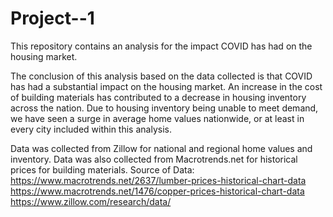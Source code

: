 # Project--1
This repository contains an analysis for the impact COVID has had on the housing market.

The conclusion of this analysis based on the data collected is that COVID has had a substantial impact on the housing market. An increase in the cost of building materials has contributed to a decrease in housing inventory across the nation. Due to housing inventory being unable to meet demand, we have seen a surge in average home values nationwide, or at least in every city included within this analysis.

Data was collected from Zillow for national and regional home values and inventory. Data was also collected from Macrotrends.net for historical prices for building materials. Source of Data: https://www.macrotrends.net/2637/lumber-prices-historical-chart-data https://www.macrotrends.net/1476/copper-prices-historical-chart-data https://www.zillow.com/research/data/
